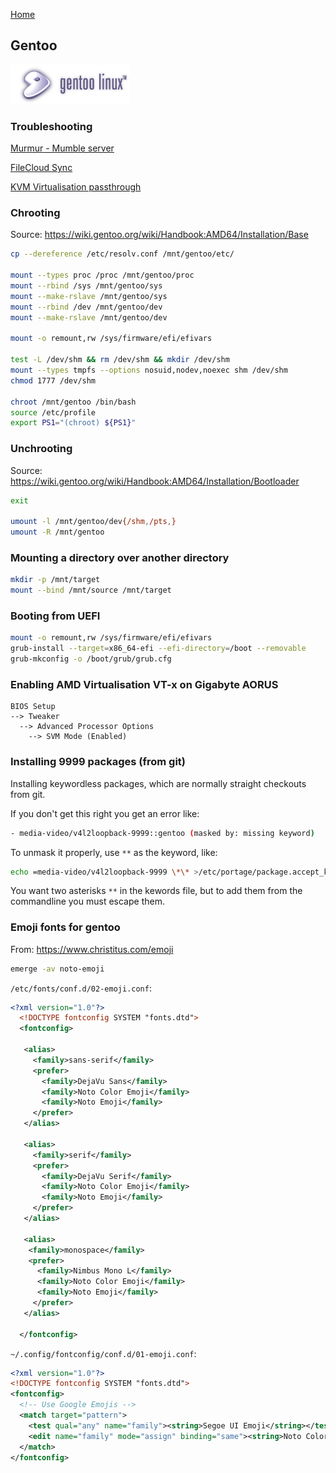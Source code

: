 [Home](../index.md)

## Gentoo

![Gentoo Site Logo](res/gentoo-site-logo.png)

### Troubleshooting

[Murmur - Mumble server](mumbleserver.md)

[FileCloud Sync](filecloudsync.md)

[KVM Virtualisation passthrough](virt-passthrough.md)

### Chrooting

Source: https://wiki.gentoo.org/wiki/Handbook:AMD64/Installation/Base

```bash
cp --dereference /etc/resolv.conf /mnt/gentoo/etc/

mount --types proc /proc /mnt/gentoo/proc
mount --rbind /sys /mnt/gentoo/sys
mount --make-rslave /mnt/gentoo/sys
mount --rbind /dev /mnt/gentoo/dev
mount --make-rslave /mnt/gentoo/dev

mount -o remount,rw /sys/firmware/efi/efivars

test -L /dev/shm && rm /dev/shm && mkdir /dev/shm
mount --types tmpfs --options nosuid,nodev,noexec shm /dev/shm
chmod 1777 /dev/shm

chroot /mnt/gentoo /bin/bash
source /etc/profile
export PS1="(chroot) ${PS1}"
```

### Unchrooting

Source: https://wiki.gentoo.org/wiki/Handbook:AMD64/Installation/Bootloader

```bash
exit

umount -l /mnt/gentoo/dev{/shm,/pts,}
umount -R /mnt/gentoo

```

### Mounting a directory over another directory

```bash
mkdir -p /mnt/target
mount --bind /mnt/source /mnt/target
```

### Booting from UEFI

```bash
mount -o remount,rw /sys/firmware/efi/efivars
grub-install --target=x86_64-efi --efi-directory=/boot --removable
grub-mkconfig -o /boot/grub/grub.cfg
```

### Enabling AMD Virtualisation VT-x on Gigabyte AORUS 

```
BIOS Setup
--> Tweaker
  --> Advanced Processor Options
    --> SVM Mode (Enabled)
```

### Installing 9999 packages (from git)

Installing keywordless packages, which are normally straight checkouts from git.

If you don't get this right you get an error like:

```bash
- media-video/v4l2loopback-9999::gentoo (masked by: missing keyword)
```

To unmask it properly, use `**` as the keyword, like:

``` bash
echo =media-video/v4l2loopback-9999 \*\* >/etc/portage/package.accept_keywords/v4l2loopback9999
```

You want two asterisks `**` in the kewords file, but to add them from the commandline you must escape them.

### Emoji fonts for gentoo

From: https://www.christitus.com/emoji

```bash
emerge -av noto-emoji
```

`/etc/fonts/conf.d/02-emoji.conf`:

```xml
<?xml version="1.0"?>
  <!DOCTYPE fontconfig SYSTEM "fonts.dtd">
  <fontconfig>

   <alias>
     <family>sans-serif</family>
     <prefer>
       <family>DejaVu Sans</family>
       <family>Noto Color Emoji</family>
       <family>Noto Emoji</family>
     </prefer> 
   </alias>

   <alias>
     <family>serif</family>
     <prefer>
       <family>DejaVu Serif</family>
       <family>Noto Color Emoji</family>
       <family>Noto Emoji</family>
     </prefer>
   </alias>

   <alias>
    <family>monospace</family>
    <prefer>
      <family>Nimbus Mono L</family>
      <family>Noto Color Emoji</family>
      <family>Noto Emoji</family>
     </prefer>
   </alias>

  </fontconfig>

```

`~/.config/fontconfig/conf.d/01-emoji.conf`:

```xml
<?xml version="1.0"?>
<!DOCTYPE fontconfig SYSTEM "fonts.dtd">
<fontconfig>
  <!-- Use Google Emojis -->
  <match target="pattern">
    <test qual="any" name="family"><string>Segoe UI Emoji</string></test>
    <edit name="family" mode="assign" binding="same"><string>Noto Color Emoji</string></edit>
  </match>
</fontconfig>
```

